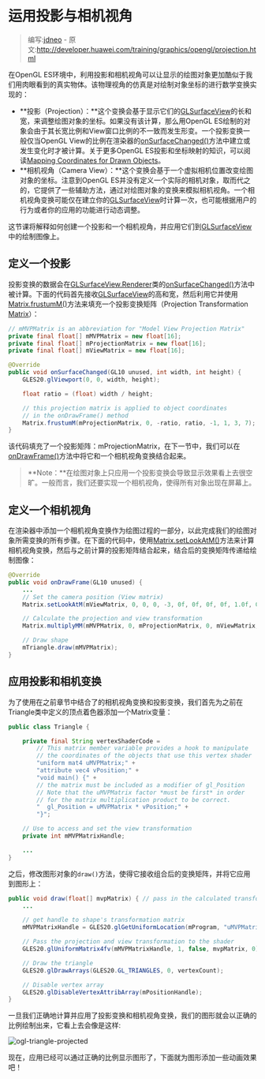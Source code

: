 # 运用投影与相机视角

> 编写:[jdneo](https://github.com/jdneo) - 原文:<http://developer.huawei.com/training/graphics/opengl/projection.html>

在OpenGL ES环境中，利用投影和相机视角可以让显示的绘图对象更加酷似于我们用肉眼看到的真实物体。该物理视角的仿真是对绘制对象坐标的进行数学变换实现的：
* **投影（Projection）：**这个变换会基于显示它们的[GLSurfaceView](http://developer.huawei.com/reference/ohos/opengl/GLSurfaceView.html)的长和宽，来调整绘图对象的坐标。如果没有该计算，那么用OpenGL ES绘制的对象会由于其长宽比例和View窗口比例的不一致而发生形变。一个投影变换一般仅当OpenGL View的比例在渲染器的<a href="http://developer.huawei.com/reference/ohos/opengl/GLSurfaceView.Renderer.html#onSurfaceChanged(javax.microedition.khronos.opengles.GL10, int, int)">onSurfaceChanged()</a>方法中建立或发生变化时才被计算。关于更多OpenGL ES投影和坐标映射的知识，可以阅读[Mapping Coordinates for Drawn Objects](http://developer.huawei.com/guide/topics/graphics/opengl.html#coordinate-mapping)。
* **相机视角（Camera View）：**这个变换会基于一个虚拟相机位置改变绘图对象的坐标。注意到OpenGL ES并没有定义一个实际的相机对象，取而代之的，它提供了一些辅助方法，通过对绘图对象的变换来模拟相机视角。一个相机视角变换可能仅在建立你的[GLSurfaceView](http://developer.huawei.com/reference/ohos/opengl/GLSurfaceView.html)时计算一次，也可能根据用户的行为或者你的应用的功能进行动态调整。

这节课将解释如何创建一个投影和一个相机视角，并应用它们到[GLSurfaceView](http://developer.huawei.com/reference/ohos/opengl/GLSurfaceView.html)中的绘制图像上。

## 定义一个投影

投影变换的数据会在[GLSurfaceView.Renderer](http://developer.huawei.com/reference/ohos/opengl/GLSurfaceView.Renderer.html)类的<a href="http://developer.huawei.com/reference/ohos/opengl/GLSurfaceView.Renderer.html#onSurfaceChanged(javax.microedition.khronos.opengles.GL10, int, int)">onSurfaceChanged()</a>方法中被计算。下面的代码首先接收[GLSurfaceView](http://developer.huawei.com/reference/ohos/opengl/GLSurfaceView.html)的高和宽，然后利用它并使用<a href="http://developer.huawei.com/reference/ohos/opengl/Matrix.html#frustumM(float[], int, float, float, float, float, float, float)">Matrix.frustumM()</a>方法来填充一个投影变换矩阵（Projection Transformation [Matrix](http://developer.huawei.com/reference/ohos/opengl/Matrix.html)）：

```java
// mMVPMatrix is an abbreviation for "Model View Projection Matrix"
private final float[] mMVPMatrix = new float[16];
private final float[] mProjectionMatrix = new float[16];
private final float[] mViewMatrix = new float[16];

@Override
public void onSurfaceChanged(GL10 unused, int width, int height) {
    GLES20.glViewport(0, 0, width, height);

    float ratio = (float) width / height;

    // this projection matrix is applied to object coordinates
    // in the onDrawFrame() method
    Matrix.frustumM(mProjectionMatrix, 0, -ratio, ratio, -1, 1, 3, 7);
}
```

该代码填充了一个投影矩阵：mProjectionMatrix，在下一节中，我们可以在<a href="http://developer.huawei.com/reference/ohos/opengl/GLSurfaceView.Renderer.html#onDrawFrame(javax.microedition.khronos.opengles.GL10)">onDrawFrame()</a>方法中将它和一个相机视角变换结合起来。

> **Note：**在绘图对象上只应用一个投影变换会导致显示效果看上去很空旷。一般而言，我们还要实现一个相机视角，使得所有对象出现在屏幕上。

## 定义一个相机视角

在渲染器中添加一个相机视角变换作为绘图过程的一部分，以此完成我们的绘图对象所需变换的所有步骤。在下面的代码中，使用<a href="http://developer.huawei.com/reference/ohos/opengl/Matrix.html#setLookAtM(float[], int, float, float, float, float, float, float, float, float, float)">Matrix.setLookAtM()</a>方法来计算相机视角变换，然后与之前计算的投影矩阵结合起来，结合后的变换矩阵传递给绘制图像：

```java
@Override
public void onDrawFrame(GL10 unused) {
    ...
    // Set the camera position (View matrix)
    Matrix.setLookAtM(mViewMatrix, 0, 0, 0, -3, 0f, 0f, 0f, 0f, 1.0f, 0.0f);

    // Calculate the projection and view transformation
    Matrix.multiplyMM(mMVPMatrix, 0, mProjectionMatrix, 0, mViewMatrix, 0);

    // Draw shape
    mTriangle.draw(mMVPMatrix);
}
```

## 应用投影和相机变换

为了使用在之前章节中结合了的相机视角变换和投影变换，我们首先为之前在Triangle类中定义的顶点着色器添加一个Matrix变量：

```java
public class Triangle {

    private final String vertexShaderCode =
        // This matrix member variable provides a hook to manipulate
        // the coordinates of the objects that use this vertex shader
        "uniform mat4 uMVPMatrix;" +
        "attribute vec4 vPosition;" +
        "void main() {" +
        // the matrix must be included as a modifier of gl_Position
        // Note that the uMVPMatrix factor *must be first* in order
        // for the matrix multiplication product to be correct.
        "  gl_Position = uMVPMatrix * vPosition;" +
        "}";

    // Use to access and set the view transformation
    private int mMVPMatrixHandle;

    ...
}
```

之后，修改图形对象的`draw()`方法，使得它接收组合后的变换矩阵，并将它应用到图形上：

```java
public void draw(float[] mvpMatrix) { // pass in the calculated transformation matrix
    ...

    // get handle to shape's transformation matrix
    mMVPMatrixHandle = GLES20.glGetUniformLocation(mProgram, "uMVPMatrix");

    // Pass the projection and view transformation to the shader
    GLES20.glUniformMatrix4fv(mMVPMatrixHandle, 1, false, mvpMatrix, 0);

    // Draw the triangle
    GLES20.glDrawArrays(GLES20.GL_TRIANGLES, 0, vertexCount);

    // Disable vertex array
    GLES20.glDisableVertexAttribArray(mPositionHandle);
}
```

一旦我们正确地计算并应用了投影变换和相机视角变换，我们的图形就会以正确的比例绘制出来，它看上去会像是这样:

![ogl-triangle-projected](ogl-triangle-projected.png "应用了投影变换和相机视图变换的三角形")

现在，应用已经可以通过正确的比例显示图形了，下面就为图形添加一些动画效果吧！
